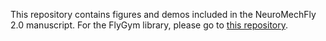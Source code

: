 This repository contains figures and demos included in the NeuroMechFly 2.0 manuscript. For the FlyGym library, please go to [this repository](https://github.com/NeLy-EPFL/flygym).

